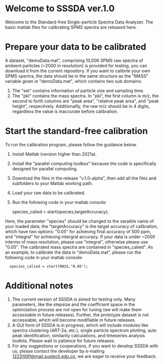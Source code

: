 # Welcome to SSSDA ver.1.0
Welcome to the Standard-free Single-particle Spectra Data Analyzer. The basic matlab files for calibrating SPMS spectra are released here. 

# Prepare your data to be calibrated
A dataset, "demoData.mat", comprising 10,006 SPMS raw spectra of ambient particles (~2000 in resolution) is provided for testing, you can download it from the current repository. 
If you want to calibrte your own SPMS spectra, the data should be in the same structure as the "MASS" variable given in "demoData.mat", which contains two sub domains:
  1. The "set" contains information of particle size and sampling time.
  2. The "pkl" contains the mass spectra. In "pkl", the first column is m/z, the second to forth columns are "peak area", "relative peak area", and "peak     height", respectively. Additionallly, the raw m/z should be in 4 digits, regardless the value is inaccurate before calibration.

# Start the standard-free calibration
To run the calibration program, please follow the guidance below.
1. Install Matlab (version higher than 2021a). 
2. Install the "parallel computing toolbox" because the code is specifically designed for parallel computing.
3. Download the files in the release "v.1.0-alpha", then add all the files and subfolders to your Matlab working path. 
4. Load your raw data to be calibrated.
5. Run the following code in your matlab console:

      species_calied = start(species,targetAccuracy);

  Here, the parameter "species" should be changed to the varaible name of your loaded data; the "targetAccuracy" is the target accuracy of calibration, which have two options: "0.05" for achieving final accuracy of 500 ppm, and "integral" for achieving intergral accuracy. If your data is under ~2000 interms of mass resolution, please use "integral", otherwise please use "0.05". The calibrated mass spectra are contained in "species_calied".
  As an example, to calibrate the data in "demoData.mat", please run the following code in your matlab console:
  
      species_calied = start(MASS,"0.05");
 

# Additional notes
1. The current version of SSSDA is aimed for testing only. Many parameters, like the stepsize and the coefficient space in the optimization process are not open for tuning (we will make them accessiable in future releases). Further, the prototype dataset is not accessiable, which will become modifiable in future releases.
2. A GUI form of SSSDA is in progress, which will include modules like spectra clustering (ART-2a, etc.), single particle spectrum plotting, auto peak identification, similarity calculations, and timeseries analysis toolkits. Please wait in patience for future releases.
3. For any suggestions or cooperations, if you want to develop SSSDA with us, please contact the developer by e-mailing 12231091@mail.sustech.edu.cn, we are eager to receive your feedback.
